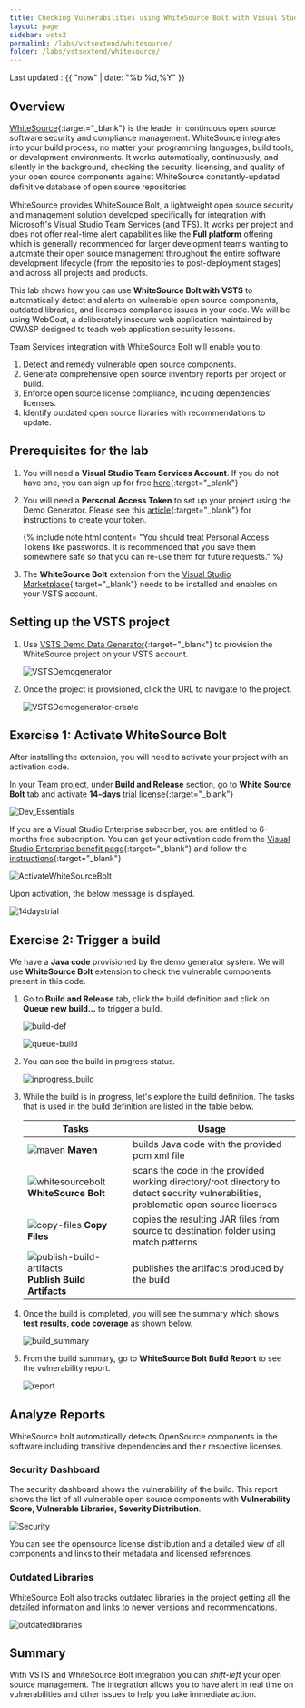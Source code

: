 ```yaml
---
title: Checking Vulnerabilities using WhiteSource Bolt with Visual Studio Team Services
layout: page
sidebar: vsts2
permalink: /labs/vstsextend/whitesource/
folder: /labs/vstsextend/whitesource/
---
```

Last updated : {{ "now" | date: "%b %d,%Y" }}

## Overview

[WhiteSource](https://www.whitesourcesoftware.com/){:target="_blank"} is the leader in continuous open source software security and compliance management. WhiteSource integrates into your build process, no matter your programming languages, build tools, or development environments. It works automatically, continuously, and silently in the background, checking the security, licensing, and quality of your open source components against WhiteSource constantly-updated deﬁnitive database of open source repositories

WhiteSource provides WhiteSource Bolt, a lightweight open source security and management solution developed specifically for integration with Microsoft's Visual Studio Team Services (and TFS). It works per project and does not offer real-time alert capabilities like the **Full platform** offering which is generally recommended for larger development teams wanting to automate their open source management throughout the entire software development lifecycle (from the repositories to post-deployment stages) and across all projects and products.

This lab shows how you can use **WhiteSource Bolt with VSTS** to automatically detect and alerts on vulnerable open source components, outdated libraries, and licenses compliance issues in your code. We will be using WebGoat, a deliberately insecure web application maintained by OWASP designed to teach web application security lessons.

Team Services integration with WhiteSource Bolt will enable you to:

1. Detect and remedy vulnerable open source components.
1. Generate comprehensive open source inventory reports per project or build.
1. Enforce open source license compliance, including dependencies’ licenses.
1. Identify outdated open source libraries with recommendations to update.

## Prerequisites for the lab

1. You will need a **Visual Studio Team Services Account**. If you do not have one, you can sign up for free [here](https://www.visualstudio.com/products/visual-studio-team-services-vs){:target="_blank"}

1. You will need a **Personal Access Token** to set up your project using the Demo Generator. Please see this [article](https://docs.microsoft.com/en-us/vsts/accounts/use-personal-access-tokens-to-authenticate){:target="_blank"} for instructions to create your token.

    {% include note.html content= "You should treat Personal Access Tokens like passwords. It is recommended that you save them somewhere safe so that you can re-use them for future requests." %}

1. The **WhiteSource Bolt** extension from the [Visual Studio Marketplace](https://marketplace.visualstudio.com/items?itemName=whitesource.ws-bolt){:target="_blank"} needs to be installed and enables on your VSTS account.

## Setting up the VSTS project

1. Use [VSTS Demo Data Generator](https://vstsdemogenerator.azurewebsites.net/?name=WhiteSource%20Bolt&templateid=77362){:target="_blank"} to provision the  WhiteSource project on your VSTS account.

   ![VSTSDemogenerator](images/VSTSDemogenerator.png)

1. Once the project is provisioned, click the URL to navigate to the project.

   ![VSTSDemogenerator-create](images/VSTSDemogenerator-create.png)

## Exercise 1: Activate WhiteSource Bolt

After installing the extension, you will need to activate your project with an activation code.

In your Team project, under **Build and Release** section, go to **White Source Bolt** tab and activate **14-days** [trial license](https://www.whitesourcesoftware.com/whitesource_bolt_visualstudio_2017/#activate){:target="_blank"}

![Dev_Essentials](images/Dev_Essentials.png)

If you are a Visual Studio Enterprise subscriber, you are entitled to 6-months free subscription. You can get your activation code from the [Visual Studio Enterprise benefit page](https://my.visualstudio.com/){:target="_blank"} and follow the [instructions](https://www.whitesourcesoftware.com/vse_whitesource_bolt//#activate){:target="_blank"}

![ActivateWhiteSourceBolt](images/ActivateWhiteSourceBolt.png)

Upon activation, the below message is displayed.

![14daystrial](images/14daystrial.png)

## Exercise 2: Trigger a build

We have a **Java code** provisioned by the demo generator system. We will use **WhiteSource Bolt** extension to check the vulnerable components present in this code.

1. Go to **Build and Release** tab, click the build definition and click on **Queue new build...** to trigger a build.

   ![build-def](images/build-def.png)

   ![queue-build](images/queue-build.png)

1. You can see the build in progress status.

   ![inprogress_build](images/inprogress_build.png)

1. While the build is in progress, let's explore the build definition. The tasks that is used in the build definition are listed in the table below.

    |Tasks|Usage|
    |----|------|
    |![maven](images/maven.png) **Maven**| builds Java code with the provided pom xml file|
    |![whitesourcebolt](images/whitesourcebolt.png) **WhiteSource Bolt**| scans the code in the provided working directory/root directory to detect security vulnerabilities, problematic open source licenses|
    |![copy-files](images/copy-files.png) **Copy Files**| copies the resulting JAR files from source to destination folder using match patterns|
    |![publish-build-artifacts](images/publish-build-artifacts.png) **Publish Build Artifacts**| publishes the artifacts produced by the build|

1. Once the build is completed, you will see the summary which shows **test results, code coverage** as shown below.

   ![build_summary](images/build_summary.png)

1. From the build summary, go to **WhiteSource Bolt Build Report** to see the vulnerability report.

   ![report](images/report.png)

## Analyze Reports

WhiteSource bolt automatically detects OpenSource components in the software including transitive dependencies and their respective licenses.

### Security Dashboard

The security dashboard shows the vulnerability of the build.
This report shows the list of all vulnerable open source components with **Vulnerability Score, Vulnerable Libraries, Severity Distribution**.

![Security](images/Security.png)

You can see the opensource license distribution and a detailed view of all components and links to their metadata and licensed references.

### Outdated Libraries

WhiteSource Bolt also tracks outdated libraries in the project getting all the detailed information and links to newer versions and recommendations.

![outdatedlibraries](images\outdatedlibraries.png)

## Summary

With VSTS and WhiteSource Bolt integration you can *shift-left* your open source management. The integration allows you to have alert in real time on vulnerabilities and other issues to help you take immediate action.